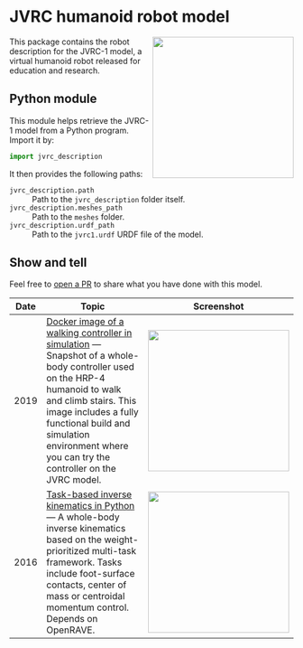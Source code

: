 # JVRC humanoid robot model

<img src="https://scaron.info/images/jvrc1-model.png" width="250" align="right" />

This package contains the robot description for the JVRC-1 model, a virtual humanoid robot released for education and research.

## Python module

This module helps retrieve the JVRC-1 model from a Python program. Import it by:

```python
import jvrc_description
```

It then provides the following paths:

<dl>
    <dt>
        <code>jvrc_description.path</code>
    </dt>
    <dd>
        Path to the <code>jvrc_description</code> folder itself.
    </dd>
    <dt>
        <code>jvrc_description.meshes_path</code>
    </dt>
    <dd>
        Path to the <code>meshes</code> folder.
    </dd>
    <dt>
        <code>jvrc_description.urdf_path</code>
    </dt>
    <dd>
        Path to the <code>jvrc1.urdf</code> URDF file of the model.
    </dd>
</dl>

## Show and tell

Feel free to [open a PR](https://github.com/stephane-caron/jvrc_description/pulls) to share what you have done with this model.

| Date | Topic | Screenshot |
|------|-------|------------|
| 2019 | [Docker image of a walking controller in simulation](https://hub.docker.com/r/stephanecaron/lipm_walking_controller) — Snapshot of a whole-body controller used on the HRP-4 humanoid to walk and climb stairs. This image includes a fully functional build and simulation environment where you can try the controller on the JVRC model.  | <img src="https://user-images.githubusercontent.com/1189580/69481155-04de3500-0e52-11ea-91cc-02d05d504ffa.png" width="250"> |
| 2016 | [Task-based inverse kinematics in Python](https://scaron.info/robot-locomotion/inverse-kinematics.html) — A whole-body inverse kinematics based on the weight-prioritized multi-task framework. Tasks include foot-surface contacts, center of mass or centroidal momentum control. Depends on OpenRAVE. | <img src="https://scaron.info/images/weighted-issue.png" width="250"> |
